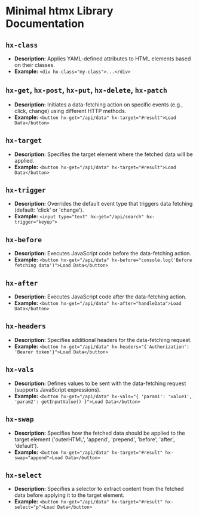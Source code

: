 # Minimal htmx Library Documentation

## `hx-class`
- **Description:** Applies YAML-defined attributes to HTML elements based on their classes.
- **Example:** `<div hx-class="my-class">...</div>`

## `hx-get`, `hx-post`, `hx-put`, `hx-delete`, `hx-patch`
- **Description:** Initiates a data-fetching action on specific events (e.g., click, change) using different HTTP methods.
- **Example:** `<button hx-get="/api/data" hx-target="#result">Load Data</button>`

## `hx-target`
- **Description:** Specifies the target element where the fetched data will be applied.
- **Example:** `<button hx-get="/api/data" hx-target="#result">Load Data</button>`

## `hx-trigger`
- **Description:** Overrides the default event type that triggers data fetching (default: 'click' or 'change').
- **Example:** `<input type="text" hx-get="/api/search" hx-trigger="keyup">`

## `hx-before`
- **Description:** Executes JavaScript code before the data-fetching action.
- **Example:** `<button hx-get="/api/data" hx-before="console.log('Before fetching data')">Load Data</button>`

## `hx-after`
- **Description:** Executes JavaScript code after the data-fetching action.
- **Example:** `<button hx-get="/api/data" hx-after="handleData">Load Data</button>`

## `hx-headers`
- **Description:** Specifies additional headers for the data-fetching request.
- **Example:** `<button hx-get="/api/data" hx-headers="{'Authorization': 'Bearer token'}">Load Data</button>`

## `hx-vals`
- **Description:** Defines values to be sent with the data-fetching request (supports JavaScript expressions).
- **Example:** `<button hx-get="/api/data" hx-vals="{ 'param1': 'value1', 'param2': getInputValue() }">Load Data</button>`

## `hx-swap`
- **Description:** Specifies how the fetched data should be applied to the target element ('outerHTML', 'append', 'prepend', 'before', 'after', 'default').
- **Example:** `<button hx-get="/api/data" hx-target="#result" hx-swap="append">Load Data</button>`

## `hx-select`
- **Description:** Specifies a selector to extract content from the fetched data before applying it to the target element.
- **Example:** `<button hx-get="/api/data" hx-target="#result" hx-select="p">Load Data</button>`
